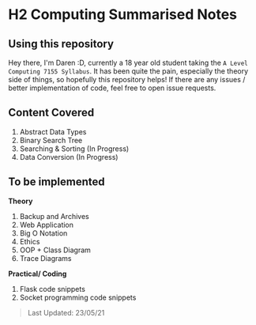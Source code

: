# H2 Computing Summarised Notes

## Using this repository
Hey there, I'm Daren :D, currently a 18 year old student taking the `A Level Computing 7155 Syllabus`. It has been quite the pain, especially the theory side of things, so hopefully this repository helps! If there are any issues / better implementation of code, feel free to open issue requests.

## Content Covered
1. Abstract Data Types
2. Binary Search Tree
3. Searching & Sorting (In Progress)
4. Data Conversion (In Progress)

## To be implemented
**Theory**
1. Backup and Archives
2. Web Application
3. Big O Notation
4. Ethics
5. OOP + Class Diagram
6. Trace Diagrams

**Practical/ Coding**
1. Flask code snippets
2. Socket programming code snippets

> Last Updated: 23/05/21